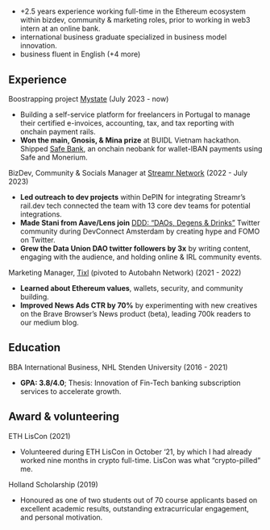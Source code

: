 #
- +2.5 years experience working full-time in the Ethereum ecosystem within bizdev, community & marketing roles, prior to working in web3 intern at an online bank.
- international business graduate specialized in business model innovation.
- business fluent in English (+4 more)

## Experience
Boostrapping project [Mystate](https://mystate.in/portugal) (July 2023 - now)
- Building a self-service platform for freelancers in Portugal to manage their certified e-invoices, accounting, tax, and tax reporting with onchain payment rails.
- **Won the main, Gnosis, & Mina prize** at BUIDL Vietnam hackathon. Shipped [Safe Bank](https://devfolio.co/projects/banking-protocol-d4ab), an onchain neobank for wallet-IBAN payments using Safe and Monerium.

BizDev, Community & Socials Manager at [Streamr Network]([url](https://streamr.network/)) (2022 - July 2023)
- **Led outreach to dev projects** within DePIN for integrating Streamr’s rail.dev tech connected the team with 13 core dev teams for potential integrations.
- **Made Stani from Aave/Lens join**  [DDD: “DAOs, Degens & Drinks”](https://twitter.com/i/communities/1496995687111831555) Twitter community during DevConnect Amsterdam by creating hype and FOMO on Twitter.
- **Grew the Data Union DAO twitter followers by 3x** by writing content, engaging with the audience, and holding online & IRL community events.

Marketing Manager, [Tixl](https://web.archive.org/web/20210205101554/https://tixl.org/) (pivoted to Autobahn Network) (2021 - 2022)
- **Learned about Ethereum values**, wallets, security, and community building.
- **Improved News Ads CTR by 70%** by experimenting with new creatives on the Brave Browser’s News product (beta), leading 700k readers to our medium blog.

## Education
BBA International Business, NHL Stenden University (2016 - 2021)
- **GPA: 3.8/4.0**; Thesis: Innovation of Fin-Tech banking subscription services to accelerate growth.

## Award & volunteering
ETH LisCon (2021)
- Volunteered during ETH LisCon in October ‘21, by which I had already worked nine months in crypto full-time. LisCon was what “crypto-pilled” me.

Holland Scholarship (2019)
- Honoured as one of two students out of 70 course applicants based on excellent academic results, outstanding extracurricular engagement, and personal motivation.
